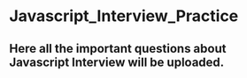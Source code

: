 # Javascript_Interview_Practice

## Here all the important questions about Javascript Interview will be uploaded.
